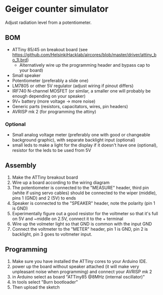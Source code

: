 # Geiger counter simulator

Adjust radiation level from a potentiometer.

## BOM

  * ATTiny 85/45 on breakout board (see https://github.com/HelsinkiHacklab/aircores/blob/master/driver/attiny_bo_1l.brd)
    * Alternatively wire up the programming header and bypass cap to your board)
  * Small speaker
  * Potentiometer (preferably a slide one)
  * LM7805 or other 5V regulator (adjust wiring if pinout differs)
  * IRF740 N-channel MOSFET (or similar, a smaller one will probably be enough depending on your speaker)
  * 9V+ battery (more voltage -> more noise)
  * Generic parts (resistors, capacitators, wires, pin headers)
  * AVRISP mk 2 (for programming the attiny)

### Optional

  * Small analog voltage meter (preferably one with good or changeable background graphic), with separate backlight input (optional)
  * small leds to make a light for the display if it doesn't have one (optional), resistor for the leds to be used from 5V

## Assembly

  1. Make the ATTiny breakout board
  2. Wire up a board according to the wiring diagram
  3. The potentiometer is connected to the "MEASURE" header, third pin (white if using servo cables) should be connected to the wiper (middle), pins 1 (GND) and 2 (5V) to ends
  4. Speaker is connected to the "SPEAKER" header, note the polarity (pin 1 is GND)
  5. Experimentally figure out a good resistor for the voltmeter so that it's full on 5V and ~middle on 2.5V, connect it to the + terminal
  6. Wire up the volmeter light so that GND is common with the input GND
  7. Connect the voltmeter to the "METER" header, pin 1 is GND, pin 2 is backlight, pin 3 goes to voltmeter input.

## Programming

  1. Make sure you have installed the ATTiny cores to your Arduino IDE.
  2. power up the board without speaker attached (it will make very unpleasant noise when programming) and connect your AVRISP mk 2
  3. in Arduino select as board "ATTiny85 @8MHz (internal oscillator)"
  4. In tools select "Burn bootloader"
  5. Then upload the sketch

  



